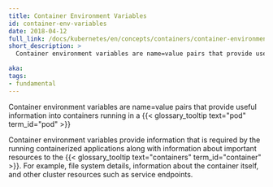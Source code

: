 ```yaml
---
title: Container Environment Variables
id: container-env-variables
date: 2018-04-12
full_link: /docs/kubernetes/en/concepts/containers/container-environment/
short_description: >
  Container environment variables are name=value pairs that provide useful information into containers running in a Pod.

aka: 
tags:
- fundamental
---
```

 Container environment variables are name=value pairs that provide useful information into containers running in a {{< glossary_tooltip text="pod" term_id="pod" >}}

<!--more-->

Container environment variables provide information that is required by the running containerized applications along with information about important resources to the {{< glossary_tooltip text="containers" term_id="container" >}}. For example, file system details, information about the container itself, and other cluster resources such as service endpoints.
